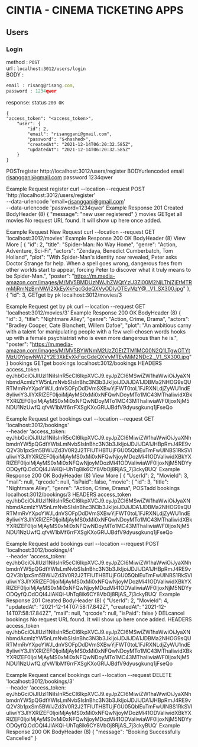 # CINTIA - CINEMA TICKETING APPS

## Users

### Login

method : `POST`<br/>
url : `localhost:3012/users/login`<br/>
BODY :

```js
email : risang@risang.com,
password : 1234qwer
```

response: status `200 OK`

```
{
"access_token": "<access_token>",
    "user": {
        "id": 2,
        "email": "risanggani@gmail.com",
        "password": "$<hashed>",
        "createdAt": "2021-12-14T06:20:32.585Z",
        "updatedAt": "2021-12-14T06:20:32.585Z"
    }
}
```

POSTregister
http://localhost:3012/users/register
BODYurlencoded
email
risanggani@gmail.com
password
1234qwer

Example Request
register
curl --location --request POST 'http://localhost:3012/users/register' \
--data-urlencode 'email=risanggani@gmail.com' \
--data-urlencode 'password=1234qwer'
Example Response
201 Created
BodyHeader
(8)
{
"message": "new user registered"
}
movies
GETget all movies
No request URL found. It will show up here once added.

Example Request
New Request
curl --location --request GET 'localhost:3012/movies'
Example Response
200 OK
BodyHeader
(8)
View More
[
{
"id": 2,
"title": "Spider-Man: No Way Home",
"genre": "Action, Adventure, Sci-Fi",
"actors": "Zendaya, Benedict Cumberbatch, Tom Holland",
"plot": "With Spider-Man's identity now revealed, Peter asks Doctor Strange for help. When a spell goes wrong, dangerous foes from other worlds start to appear, forcing Peter to discover what it truly means to be Spider-Man.",
"poster": "https://m.media-amazon.com/images/M/MV5BMDUzNWJhZWQtYzU3Zi00M2NjLThjZjEtMTRmMjRmNzBmMWI2XkEyXkFqcGdeQXVyODIyOTEyMzY@._V1_SX300.jpg"
},
{
"id": 3,
GETget by pk
localhost:3012/movies/3

Example Request
get by pk
curl --location --request GET 'localhost:3012/movies/3'
Example Response
200 OK
BodyHeader
(8)
{
"id": 3,
"title": "Nightmare Alley",
"genre": "Action, Crime, Drama",
"actors": "Bradley Cooper, Cate Blanchett, Willem Dafoe",
"plot": "An ambitious carny with a talent for manipulating people with a few well-chosen words hooks up with a female psychiatrist who is even more dangerous than he is.",
"poster": "https://m.media-amazon.com/images/M/MV5BYWNmM2UzZGEtZTM1MC00N2Q1LTgwOTYtMzU0YjgwNWI2Y2E3XkEyXkFqcGdeQXVyMTEyMjM2NDc2._V1_SX300.jpg"
}
bookings
GETget bookings
localhost:3012/bookings
HEADERS
access_token
eyJhbGciOiJIUzI1NiIsInR5cCI6IkpXVCJ9.eyJpZCI6MSwiZW1haWwiOiJyaXNhbmdAcmlzYW5nLmNvbSIsInBhc3N3b3JkIjoiJDJiJDA1JDBMa2NHOG9sQURTMmRvYXpoYWJLdnVSOFpDdDVmSXBwYjFWT0toL1FJRXNLdjZyWU1ndE8yIiwiY3JlYXRlZEF0IjoiMjAyMS0xMi0xNFQwNDoyMTo1MC43MThaIiwidXBkYXRlZEF0IjoiMjAyMS0xMi0xNFQwNDoyMTo1MC43MThaIiwiaWF0IjoxNjM5NDU1NzUwfQ.qfvW1bMf6rrFXSgKXoGRUJBdfV9dyusgkunq1jFseQo

Example Request
get bookings
curl --location --request GET 'localhost:3012/bookings' \
--header 'access_token: eyJhbGciOiJIUzI1NiIsInR5cCI6IkpXVCJ9.eyJpZCI6MiwiZW1haWwiOiJyaXNhbmdnYW5pQGdtYWlsLmNvbSIsInBhc3N3b3JkIjoiJDJiJDA1JHBpRmJ4RE9vQ2V3b1pxSm5BWlJZd3V0R2J2TFlUTHBTUjFGU05QblEuTmFwUlNBS1RkSVIuIiwiY3JlYXRlZEF0IjoiMjAyMS0xMi0xNFQwNjoyMDozMi41ODVaIiwidXBkYXRlZEF0IjoiMjAyMS0xMi0xNFQwNjoyMDozMi41ODVaIiwiaWF0IjoxNjM5NDYyODQyfQ.OdOQI4JlAKQi-UhTq8ik6CY8VbOj8RjAS_7j3ckyBUQ'
Example Response
200 OK
BodyHeader
(8)
View More
[
{
"UserId": 2,
"MovieId": 3,
"mail": null,
"qrcode": null,
"isPaid": false,
"movie": {
"id": 3,
"title": "Nightmare Alley",
"genre": "Action, Crime, Drama",
POSTadd bookings
localhost:3012/bookings/3
HEADERS
access_token
eyJhbGciOiJIUzI1NiIsInR5cCI6IkpXVCJ9.eyJpZCI6MSwiZW1haWwiOiJyaXNhbmdAcmlzYW5nLmNvbSIsInBhc3N3b3JkIjoiJDJiJDA1JDBMa2NHOG9sQURTMmRvYXpoYWJLdnVSOFpDdDVmSXBwYjFWT0toL1FJRXNLdjZyWU1ndE8yIiwiY3JlYXRlZEF0IjoiMjAyMS0xMi0xNFQwNDoyMTo1MC43MThaIiwidXBkYXRlZEF0IjoiMjAyMS0xMi0xNFQwNDoyMTo1MC43MThaIiwiaWF0IjoxNjM5NDU1NzUwfQ.qfvW1bMf6rrFXSgKXoGRUJBdfV9dyusgkunq1jFseQo

Example Request
add bookings
curl --location --request POST 'localhost:3012/bookings/4' \
--header 'access_token: eyJhbGciOiJIUzI1NiIsInR5cCI6IkpXVCJ9.eyJpZCI6MiwiZW1haWwiOiJyaXNhbmdnYW5pQGdtYWlsLmNvbSIsInBhc3N3b3JkIjoiJDJiJDA1JHBpRmJ4RE9vQ2V3b1pxSm5BWlJZd3V0R2J2TFlUTHBTUjFGU05QblEuTmFwUlNBS1RkSVIuIiwiY3JlYXRlZEF0IjoiMjAyMS0xMi0xNFQwNjoyMDozMi41ODVaIiwidXBkYXRlZEF0IjoiMjAyMS0xMi0xNFQwNjoyMDozMi41ODVaIiwiaWF0IjoxNjM5NDYyODQyfQ.OdOQI4JlAKQi-UhTq8ik6CY8VbOj8RjAS_7j3ckyBUQ'
Example Response
201 Created
BodyHeader
(8)
{
"UserId": 2,
"MovieId": 4,
"updatedAt": "2021-12-14T07:58:17.842Z",
"createdAt": "2021-12-14T07:58:17.842Z",
"mail": null,
"qrcode": null,
"isPaid": false
}
DELcancel bookings
No request URL found. It will show up here once added.
HEADERS
access_token
eyJhbGciOiJIUzI1NiIsInR5cCI6IkpXVCJ9.eyJpZCI6MSwiZW1haWwiOiJyaXNhbmdAcmlzYW5nLmNvbSIsInBhc3N3b3JkIjoiJDJiJDA1JDBMa2NHOG9sQURTMmRvYXpoYWJLdnVSOFpDdDVmSXBwYjFWT0toL1FJRXNLdjZyWU1ndE8yIiwiY3JlYXRlZEF0IjoiMjAyMS0xMi0xNFQwNDoyMTo1MC43MThaIiwidXBkYXRlZEF0IjoiMjAyMS0xMi0xNFQwNDoyMTo1MC43MThaIiwiaWF0IjoxNjM5NDU1NzUwfQ.qfvW1bMf6rrFXSgKXoGRUJBdfV9dyusgkunq1jFseQo

Example Request
cancel bookings
curl --location --request DELETE 'localhost:3012/bookings/3' \
--header 'access_token: eyJhbGciOiJIUzI1NiIsInR5cCI6IkpXVCJ9.eyJpZCI6MiwiZW1haWwiOiJyaXNhbmdnYW5pQGdtYWlsLmNvbSIsInBhc3N3b3JkIjoiJDJiJDA1JHBpRmJ4RE9vQ2V3b1pxSm5BWlJZd3V0R2J2TFlUTHBTUjFGU05QblEuTmFwUlNBS1RkSVIuIiwiY3JlYXRlZEF0IjoiMjAyMS0xMi0xNFQwNjoyMDozMi41ODVaIiwidXBkYXRlZEF0IjoiMjAyMS0xMi0xNFQwNjoyMDozMi41ODVaIiwiaWF0IjoxNjM5NDYyODQyfQ.OdOQI4JlAKQi-UhTq8ik6CY8VbOj8RjAS_7j3ckyBUQ'
Example Response
200 OK
BodyHeader
(8)
{
"message": "Booking Successfully Cancelled"
}
